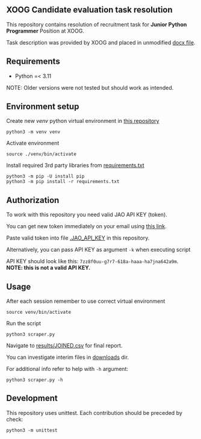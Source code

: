 ## XOOG Candidate evaluation task resolution

This repository contains resolution of recruitment task
for **Junior Python Programmer** Position at XOOG.

Task description was provided by XOOG and placed in unmodified [docx file](./task/Zadanie%20rekrutacyjne.docx).

## Requirements

- Python =< 3.11

NOTE: Older versions were not tested but should work as intended.

## Environment setup

Create new *venv* python virtual environment in [this repository](./)

```
python3 -m venv venv
```

Activate environment

```
source ./venv/bin/activate
```

Install required 3rd party libraries from [requirements.txt](./requirements.txt)

```
python3 -m pip -U install pip
python3 -m pip install -r requirements.txt
```

## Authorization

To work with this repository you need valid JAO API KEY (token).

You can get new token immediately on your email using [this link](https://www.jao.eu/get-token).

Paste valid token into file [.JAO_API_KEY](.JAO_API_KEY) in this repository. 

Alternatively, you can pass API KEY as argument `-k` when executing script 

API KEY should look like this:
`7zz8f0uu-g7r7-618a-haaa-ha7jna642a9m`. 
**NOTE: this is not a valid API KEY.**

## Usage

After each session remember to use correct virtual environment

```
source venv/bin/activate
```

Run the script

```
python3 scraper.py
```

Navigate to [results/JOINED.csv](./results/JOINED.csv) for final report.

You can investigate interim files in [downloads](./downloads/) dir.

For additional info refer to help with `-h` argument:

```
python3 scraper.py -h
```

## Development

This repository uses unittest. 
Each contribution should be preceded by check:

```
python3 -m unittest
```
